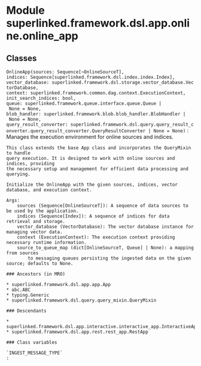 Module superlinked.framework.dsl.app.online.online_app
======================================================

Classes
-------

`OnlineApp(sources: Sequence[~OnlineSourceT], indices: Sequence[superlinked.framework.dsl.index.index.Index], vector_database: superlinked.framework.dsl.storage.vector_database.VectorDatabase, context: superlinked.framework.common.dag.context.ExecutionContext, init_search_indices: bool, queue: superlinked.framework.queue.interface.queue.Queue | None = None, blob_handler: superlinked.framework.blob.blob_handler.BlobHandler | None = None, query_result_converter: superlinked.framework.dsl.query.query_result_converter.query_result_converter.QueryResultConverter | None = None)`
:   Manages the execution environment for online sources and indices.
    
    This class extends the base App class and incorporates the QueryMixin to handle
    query execution. It is designed to work with online sources and indices, providing
    the necessary setup and management for efficient data processing and querying.
    
    Initialize the OnlineApp with the given sources, indices, vector database, and execution context.
    
    Args:
        sources (Sequence[OnlineSourceT]): A sequence of data sources to be used by the application.
        indices (Sequence[Index]): A sequence of indices for data retrieval and storage.
        vector_database (VectorDatabase): The vector database instance for managing vector data.
        context (ExecutionContext): The execution context providing necessary runtime information.
        source_to_queue_map (dict[OnlineSourceT, Queue] | None): a mapping from sources
            to messaging queues persisting the ingested data on the given source; defaults to None.

    ### Ancestors (in MRO)

    * superlinked.framework.dsl.app.app.App
    * abc.ABC
    * typing.Generic
    * superlinked.framework.dsl.query.query_mixin.QueryMixin

    ### Descendants

    * superlinked.framework.dsl.app.interactive.interactive_app.InteractiveApp
    * superlinked.framework.dsl.app.rest.rest_app.RestApp

    ### Class variables

    `INGEST_MESSAGE_TYPE`
    :